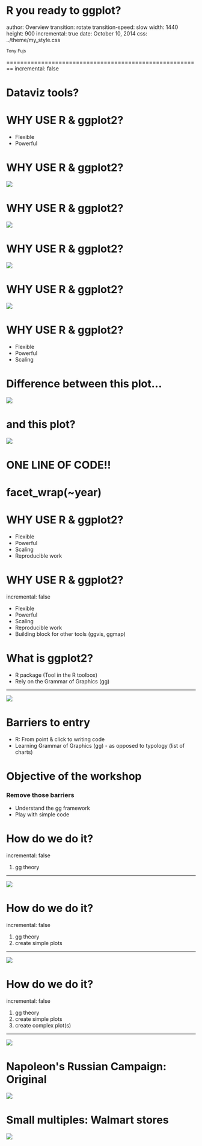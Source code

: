 R you ready to ggplot?
========================================================
author: Overview
transition: rotate
transition-speed: slow
width: 1440
height: 900
incremental: true
date: October 10, 2014
css: ../theme/my_style.css

<small> Tony Fujs </small>





========================================================
incremental: false

# Dataviz tools?

WHY USE R & ggplot2?
========================================================
* Flexible
* Powerful

WHY USE R & ggplot2?
========================================================
![](../tof/bike_ggplot.png)

WHY USE R & ggplot2?
========================================================
![](../tof/facebook.png)

WHY USE R & ggplot2?
========================================================
![](../tof/h_bullet_chart.png)

WHY USE R & ggplot2?
========================================================
![](../tof/density.jpg)

WHY USE R & ggplot2?
========================================================
* Flexible
* Powerful
* Scaling

Difference between this plot...
========================================================

![](../tof/simple_map.png)

and this plot?
========================================================

![](../tof/map.png)


ONE LINE OF CODE!!
========================================================

# facet_wrap(~year)

WHY USE R & ggplot2?
========================================================

* Flexible
* Powerful
* Scaling
* Reproducible work

WHY USE R & ggplot2?
========================================================
incremental: false

* Flexible
* Powerful
* Scaling
* Reproducible work
* Building block for other tools (ggvis, ggmap)


What is ggplot2?
========================================================
* R package (Tool in the R toolbox)
* Rely on the Grammar of Graphics (gg)

***

![](../tof/hadley.png)


Barriers to entry
========================================================
* R: From point & click to writing code
* Learning Grammar of Graphics (gg) - as opposed to typology (list of charts)


Objective of the workshop
========================================================

### Remove those barriers
* Understand the gg framework
* Play with simple code

How do we do it?
========================================================
incremental: false

1. gg theory

***

![](../tof/emmet.jpg)


How do we do it?
========================================================
incremental: false

1. gg theory
2. create simple plots

***

![](../tof/pos_id_bar.png)

How do we do it?
========================================================
incremental: false

1. gg theory
2. create simple plots
3. create complex plot(s)

***

![](../tof/map.png)


Napoleon's Russian Campaign: Original
========================================================

![](../tof/minard_map.png)


Small multiples: Walmart stores
========================================================

![](../tof/map.png)
